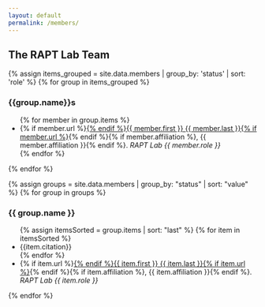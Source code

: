 ```yaml
---
layout: default
permalink: /members/
---
```


## The RAPT Lab Team

{% assign items_grouped = site.data.members | group_by: 'status' | sort: 'role' %}
{% for group in items_grouped %}
<h3>{{group.name}}s</h3>
<ul>
{% for member in group.items %}
<li>{% if member.url %}<a href="{{ member.url }}" target="_blank">{% endif %}{{ member.first }} {{ member.last }}{% if member.url %}</a>{% endif %}{% if member.affiliation %}, {{ member.affiliation }}{% endif %}. <em>RAPT Lab {{ member.role }}</em></li>
{% endfor %}
</ul>
{% endfor %}


{% assign groups = site.data.members | group_by: "status" | sort: "value" %}
{% for group in groups %}
<h3>{{ group.name }}</h3><ul>
{% assign itemsSorted = group.items | sort: "last" %}
{% for item in itemsSorted %}<li>{{item.citation}}</li>{% endfor %}
<li>{% if item.url %}<a href="{{ item.url }}" target="_blank">{% endif %}{{ item.first }} {{ item.last }}{% if item.url %}</a>{% endif %}{% if item.affiliation %}, {{ item.affiliation }}{% endif %}. <em>RAPT Lab {{ item.role }}</em></li>
</ul>
{% endfor %}

